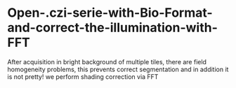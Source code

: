 # Open-.czi-serie-with-Bio-Format-and-correct-the-illumination-with-FFT
After acquisition in bright background of multiple tiles, there are field homogeneity problems, this prevents correct segmentation and in addition it is not pretty! we perform shading correction via FFT
